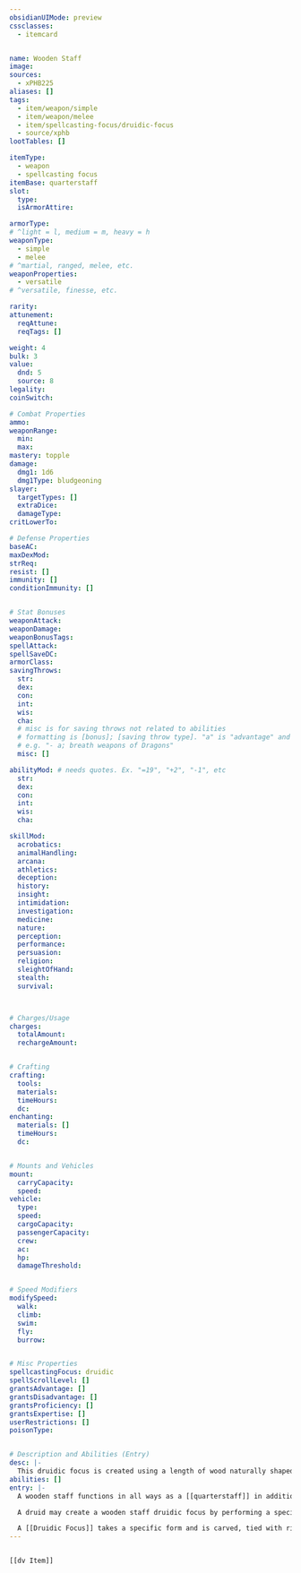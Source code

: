 ```yaml
---
obsidianUIMode: preview
cssclasses:
  - itemcard


name: Wooden Staff
image: 
sources: 
  - xPHB225
aliases: []
tags: 
  - item/weapon/simple
  - item/weapon/melee
  - item/spellcasting-focus/druidic-focus
  - source/xphb
lootTables: []

itemType: 
  - weapon
  - spellcasting focus
itemBase: quarterstaff
slot:
  type: 
  isArmorAttire: 

armorType: 
# ^light = l, medium = m, heavy = h
weaponType: 
  - simple
  - melee
# ^martial, ranged, melee, etc.
weaponProperties: 
  - versatile
# ^versatile, finesse, etc.  

rarity: 
attunement:
  reqAttune: 
  reqTags: []

weight: 4
bulk: 3
value:
  dnd: 5
  source: 8
legality:
coinSwitch: 

# Combat Properties
ammo:
weaponRange:
  min: 
  max: 
mastery: topple
damage:
  dmg1: 1d6
  dmg1Type: bludgeoning
slayer:
  targetTypes: []
  extraDice: 
  damageType: 
critLowerTo: 

# Defense Properties
baseAC: 
maxDexMod: 
strReq: 
resist: []
immunity: []
conditionImmunity: []


# Stat Bonuses
weaponAttack: 
weaponDamage: 
weaponBonusTags:
spellAttack:
spellSaveDC:
armorClass: 
savingThrows: 
  str:
  dex:
  con:
  int:
  wis:
  cha:
  # misc is for saving throws not related to abilities
  # formatting is [bonus]; [saving throw type]. "a" is "advantage" and 1,2,3 are for +1,+2,+3 etc. 
  # e.g. "- a; breath weapons of Dragons"
  misc: []

abilityMod: # needs quotes. Ex. "=19", "+2", "-1", etc
  str: 
  dex: 
  con: 
  int: 
  wis: 
  cha: 

skillMod:
  acrobatics:
  animalHandling:
  arcana:
  athletics:
  deception:
  history:
  insight:
  intimidation:
  investigation:
  medicine:
  nature:
  perception:
  performance:
  persuasion:
  religion:
  sleightOfHand:
  stealth:
  survival:



# Charges/Usage
charges:
  totalAmount: 
  rechargeAmount: 


# Crafting
crafting:
  tools: 
  materials:
  timeHours: 
  dc: 
enchanting:
  materials: []
  timeHours: 
  dc: 


# Mounts and Vehicles
mount:
  carryCapacity:
  speed:
vehicle:
  type: 
  speed:
  cargoCapacity: 
  passengerCapacity: 
  crew: 
  ac: 
  hp: 
  damageThreshold: 


# Speed Modifiers
modifySpeed:
  walk:
  climb:
  swim:
  fly:
  burrow:


# Misc Properties
spellcastingFocus: druidic
spellScrollLevel: []
grantsAdvantage: []
grantsDisadvantage: []
grantsProficiency: []
grantsExpertise: []
userRestrictions: []
poisonType: 


# Description and Abilities (Entry)
desc: |-
  This druidic focus is created using a length of wood naturally shaped as a [[quarterstaff]]. These are often made from tall saplings.
abilities: []
entry: |-
  A wooden staff functions in all ways as a [[quarterstaff]] in addition to being a druidic focus.

  A druid may create a wooden staff druidic focus by performing a special sacrament. The ritual takes one hour, burns 5 gp worth of rare herbs, and requires the caster to expend a 1st-level spell slot. The Dungeon Master may instead require this effect to be prepared and cast as a [[sacrament]] spell.

  A [[Druidic Focus]] takes a specific form and is carved, tied with ribbon, or painted to channel primal magic. A [[Druid]] or [[Ranger]] can use such an object as a [[Spellcasting Focus]].
---
```


```meta-bind-embed

[[dv Item]]

```